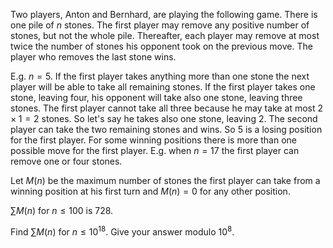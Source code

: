 Two players, Anton and Bernhard, are playing the following game.
There is one pile of $n$ stones.
The first player may remove any positive number of stones, but not the whole pile.
Thereafter, each player may remove at most twice the number of stones his opponent took on the previous move.
The player who removes the last stone wins.


E.g. $n=5$.
If the first player takes anything more than one stone the next player will be able to take all remaining stones.
If the first player takes one stone, leaving four, his opponent will take also one stone, leaving three stones.
The first player cannot take all three because he may take at most $2 \times 1=2$ stones. So let's say he takes also one stone, leaving $2$. The second player can take the two remaining stones and wins.
So $5$ is a losing position for the first player.
For some winning positions there is more than one possible move for the first player.
E.g. when $n=17$ the first player can remove one or four stones.


Let $M(n)$ be the maximum number of stones the first player can take from a winning position at his first turn and $M(n)=0$ for any other position.


$\sum M(n)$ for $n \le 100$ is $728$.


Find $\sum M(n)$ for $n \le 10^{18}$.
Give your answer modulo $10^8$.